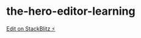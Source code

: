# the-hero-editor-learning

[Edit on StackBlitz ⚡️](https://stackblitz.com/edit/the-hero-editor-learning)